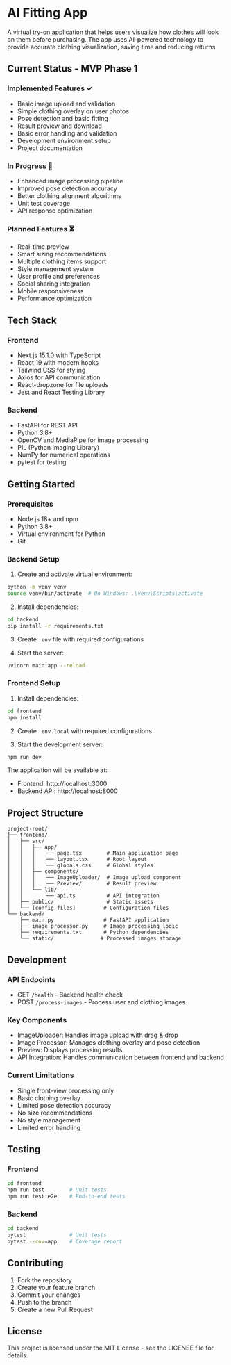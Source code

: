 # AI Fitting App

A virtual try-on application that helps users visualize how clothes will look on them before purchasing. The app uses AI-powered technology to provide accurate clothing visualization, saving time and reducing returns.

## Current Status - MVP Phase 1

### Implemented Features ✓
- Basic image upload and validation
- Simple clothing overlay on user photos
- Pose detection and basic fitting
- Result preview and download
- Basic error handling and validation
- Development environment setup
- Project documentation

### In Progress 🚧
- Enhanced image processing pipeline
- Improved pose detection accuracy
- Better clothing alignment algorithms
- Unit test coverage
- API response optimization

### Planned Features ⏳
- Real-time preview
- Smart sizing recommendations
- Multiple clothing items support
- Style management system
- User profile and preferences
- Social sharing integration
- Mobile responsiveness
- Performance optimization

## Tech Stack

### Frontend
- Next.js 15.1.0 with TypeScript
- React 19 with modern hooks
- Tailwind CSS for styling
- Axios for API communication
- React-dropzone for file uploads
- Jest and React Testing Library

### Backend
- FastAPI for REST API
- Python 3.8+
- OpenCV and MediaPipe for image processing
- PIL (Python Imaging Library)
- NumPy for numerical operations
- pytest for testing

## Getting Started

### Prerequisites
- Node.js 18+ and npm
- Python 3.8+
- Virtual environment for Python
- Git

### Backend Setup
1. Create and activate virtual environment:
```bash
python -m venv venv
source venv/bin/activate  # On Windows: .\venv\Scripts\activate
```

2. Install dependencies:
```bash
cd backend
pip install -r requirements.txt
```

3. Create `.env` file with required configurations

4. Start the server:
```bash
uvicorn main:app --reload
```

### Frontend Setup
1. Install dependencies:
```bash
cd frontend
npm install
```

2. Create `.env.local` with required configurations

3. Start the development server:
```bash
npm run dev
```

The application will be available at:
- Frontend: http://localhost:3000
- Backend API: http://localhost:8000

## Project Structure

```
project-root/
├── frontend/
│   ├── src/
│   │   ├── app/
│   │   │   ├── page.tsx        # Main application page
│   │   │   ├── layout.tsx      # Root layout
│   │   │   └── globals.css     # Global styles
│   │   ├── components/
│   │   │   ├── ImageUploader/  # Image upload component
│   │   │   └── Preview/        # Result preview
│   │   └── lib/
│   │       └── api.ts          # API integration
│   ├── public/                 # Static assets
│   └── [config files]         # Configuration files
└── backend/
    ├── main.py                # FastAPI application
    ├── image_processor.py     # Image processing logic
    ├── requirements.txt       # Python dependencies
    └── static/               # Processed images storage
```

## Development

### API Endpoints
- GET `/health` - Backend health check
- POST `/process-images` - Process user and clothing images

### Key Components
- ImageUploader: Handles image upload with drag & drop
- Image Processor: Manages clothing overlay and pose detection
- Preview: Displays processing results
- API Integration: Handles communication between frontend and backend

### Current Limitations
- Single front-view processing only
- Basic clothing overlay
- Limited pose detection accuracy
- No size recommendations
- No style management
- Limited error handling

## Testing

### Frontend
```bash
cd frontend
npm run test        # Unit tests
npm run test:e2e    # End-to-end tests
```

### Backend
```bash
cd backend
pytest              # Unit tests
pytest --cov=app    # Coverage report
```

## Contributing

1. Fork the repository
2. Create your feature branch
3. Commit your changes
4. Push to the branch
5. Create a new Pull Request

## License

This project is licensed under the MIT License - see the LICENSE file for details.
